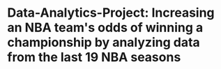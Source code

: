 # Data-Analytics-Project: Increasing an NBA team's odds of winning a championship by analyzing data from the last 19 NBA seasons
